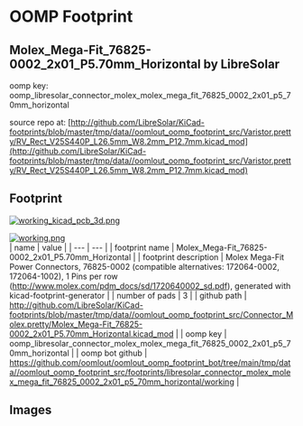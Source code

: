 # OOMP Footprint  
## Molex_Mega-Fit_76825-0002_2x01_P5.70mm_Horizontal  by LibreSolar  
  
oomp key: oomp_libresolar_connector_molex_molex_mega_fit_76825_0002_2x01_p5_70mm_horizontal  
  
source repo at: [http://github.com/LibreSolar/KiCad-footprints/blob/master/tmp/data//oomlout_oomp_footprint_src/Varistor.pretty/RV_Rect_V25S440P_L26.5mm_W8.2mm_P12.7mm.kicad_mod](http://github.com/LibreSolar/KiCad-footprints/blob/master/tmp/data//oomlout_oomp_footprint_src/Varistor.pretty/RV_Rect_V25S440P_L26.5mm_W8.2mm_P12.7mm.kicad_mod)  
## Footprint  
  
[![working_kicad_pcb_3d.png](working_kicad_pcb_3d_600.png)](working_kicad_pcb_3d.png)  
  
[![working.png](working_600.png)](working.png)  
| name | value | 
| --- | --- | 
| footprint name | Molex_Mega-Fit_76825-0002_2x01_P5.70mm_Horizontal | 
| footprint description | Molex Mega-Fit Power Connectors, 76825-0002 (compatible alternatives: 172064-0002, 172064-1002), 1 Pins per row (http://www.molex.com/pdm_docs/sd/1720640002_sd.pdf), generated with kicad-footprint-generator | 
| number of pads | 3 | 
| github path | http://github.com/LibreSolar/KiCad-footprints/blob/master/tmp/data//oomlout_oomp_footprint_src/Connector_Molex.pretty/Molex_Mega-Fit_76825-0002_2x01_P5.70mm_Horizontal.kicad_mod | 
| oomp key | oomp_libresolar_connector_molex_molex_mega_fit_76825_0002_2x01_p5_70mm_horizontal | 
| oomp bot github | https://github.com/oomlout/oomlout_oomp_footprint_bot/tree/main/tmp/data//oomlout_oomp_footprint_src/footprints/libresolar_connector_molex_molex_mega_fit_76825_0002_2x01_p5_70mm_horizontal/working | 
## Images  

